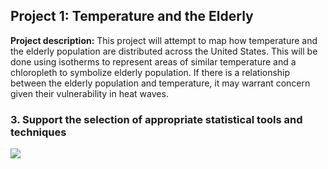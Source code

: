 ## Project 1: Temperature and the Elderly

**Project description:** 
This project will attempt to map how temperature and the elderly population are distributed across the United States. This will be done using isotherms to represent areas of similar temperature and a chloropleth to symbolize elderly population. If there is a relationship between the elderly population and temperature, it may warrant concern given their vulnerability in heat waves.
### 3. Support the selection of appropriate statistical tools and techniques


<img src="images/dummy_thumbnail.jpg?raw=true"/>
